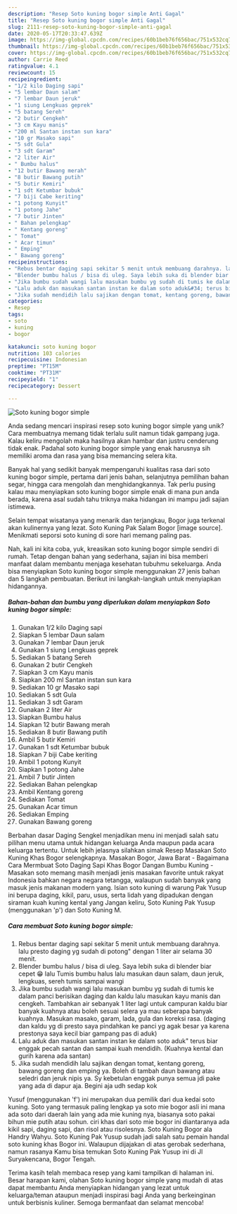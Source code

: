 ```yaml
---
description: "Resep Soto kuning bogor simple Anti Gagal"
title: "Resep Soto kuning bogor simple Anti Gagal"
slug: 2111-resep-soto-kuning-bogor-simple-anti-gagal
date: 2020-05-17T20:33:47.639Z
image: https://img-global.cpcdn.com/recipes/60b1beb76f656bac/751x532cq70/soto-kuning-bogor-simple-foto-resep-utama.jpg
thumbnail: https://img-global.cpcdn.com/recipes/60b1beb76f656bac/751x532cq70/soto-kuning-bogor-simple-foto-resep-utama.jpg
cover: https://img-global.cpcdn.com/recipes/60b1beb76f656bac/751x532cq70/soto-kuning-bogor-simple-foto-resep-utama.jpg
author: Carrie Reed
ratingvalue: 4.1
reviewcount: 15
recipeingredient:
- "1/2 kilo Daging sapi"
- "5 lembar Daun salam"
- "7 lembar Daun jeruk"
- "1 siung Lengkuas geprek"
- "5 batang Sereh"
- "2 butir Cengkeh"
- "3 cm Kayu manis"
- "200 ml Santan instan sun kara"
- "10 gr Masako sapi"
- "5 sdt Gula"
- "3 sdt Garam"
- "2 liter Air"
- " Bumbu halus"
- "12 butir Bawang merah"
- "8 butir Bawang putih"
- "5 butir Kemiri"
- "1 sdt Ketumbar bubuk"
- "7 biji Cabe keriting"
- "1 potong Kunyit"
- "1 potong Jahe"
- "7 butir Jinten"
- " Bahan pelengkap"
- " Kentang goreng"
- " Tomat"
- " Acar timun"
- " Emping"
- " Bawang goreng"
recipeinstructions:
- "Rebus bentar daging sapi sekitar 5 menit untuk membuang darahnya. lalu presto daging yg sudah di potong&#34; dengan 1 liter air selama 30 menit."
- "Blender bumbu halus / bisa di uleg. Saya lebih suka di blender biar cepet 😁 lalu Tumis bumbu halus lalu masukan daun salam, daun jeruk, lengkuas, sereh tumis sampai wangi"
- "Jika bumbu sudah wangi lalu masukan bumbu yg sudah di tumis ke dalam panci berisikan daging dan kaldu lalu masukan kayu manis dan cengkeh. Tambahkan air sebanyak 1 liter lagi untuk campuran kaldu biar banyak kuahnya atau boleh sesuai selera ya mau seberapa banyak kuahnya. Masukan masako, garam, lada, gula dan koreksi rasa. (daging dan kaldu yg di presto saya pindahkan ke panci yg agak besar ya karena prestonya saya kecil biar gampang pas di aduk)"
- "Lalu aduk dan masukan santan instan ke dalam soto aduk&#34; terus biar enggak pecah santan dan sampai kuah mendidih. (Kuahnya kental dan gurih karena ada santan)"
- "Jika sudah mendidih lalu sajikan dengan tomat, kentang goreng, bawang goreng dan emping ya. Boleh di tambah daun bawang atau seledri dan jeruk nipis ya. Sy kebetulan enggak punya semua jdi pake yang ada di dapur aja. Begini aja udh sedap kok"
categories:
- Resep
tags:
- soto
- kuning
- bogor

katakunci: soto kuning bogor 
nutrition: 103 calories
recipecuisine: Indonesian
preptime: "PT15M"
cooktime: "PT31M"
recipeyield: "1"
recipecategory: Dessert

---
```



![Soto kuning bogor simple](https://img-global.cpcdn.com/recipes/60b1beb76f656bac/751x532cq70/soto-kuning-bogor-simple-foto-resep-utama.jpg)

Anda sedang mencari inspirasi resep soto kuning bogor simple yang unik? Cara membuatnya memang tidak terlalu sulit namun tidak gampang juga. Kalau keliru mengolah maka hasilnya akan hambar dan justru cenderung tidak enak. Padahal soto kuning bogor simple yang enak harusnya sih memiliki aroma dan rasa yang bisa memancing selera kita.

Banyak hal yang sedikit banyak mempengaruhi kualitas rasa dari soto kuning bogor simple, pertama dari jenis bahan, selanjutnya pemilihan bahan segar, hingga cara mengolah dan menghidangkannya. Tak perlu pusing kalau mau menyiapkan soto kuning bogor simple enak di mana pun anda berada, karena asal sudah tahu triknya maka hidangan ini mampu jadi sajian istimewa.

Selain tempat wisatanya yang menarik dan terjangkau, Bogor juga terkenal akan kulinernya yang lezat. Soto Kuning Pak Salam Bogor [image source]. Menikmati seporsi soto kuning di sore hari memang paling pas.


Nah, kali ini kita coba, yuk, kreasikan soto kuning bogor simple sendiri di rumah. Tetap dengan bahan yang sederhana, sajian ini bisa memberi manfaat dalam membantu menjaga kesehatan tubuhmu sekeluarga. Anda bisa menyiapkan Soto kuning bogor simple menggunakan 27 jenis bahan dan 5 langkah pembuatan. Berikut ini langkah-langkah untuk menyiapkan hidangannya.

<!--inarticleads1-->

##### Bahan-bahan dan bumbu yang diperlukan dalam menyiapkan Soto kuning bogor simple:

1. Gunakan 1/2 kilo Daging sapi
1. Siapkan 5 lembar Daun salam
1. Gunakan 7 lembar Daun jeruk
1. Gunakan 1 siung Lengkuas geprek
1. Sediakan 5 batang Sereh
1. Gunakan 2 butir Cengkeh
1. Siapkan 3 cm Kayu manis
1. Siapkan 200 ml Santan instan sun kara
1. Sediakan 10 gr Masako sapi
1. Sediakan 5 sdt Gula
1. Sediakan 3 sdt Garam
1. Gunakan 2 liter Air
1. Siapkan  Bumbu halus
1. Siapkan 12 butir Bawang merah
1. Sediakan 8 butir Bawang putih
1. Ambil 5 butir Kemiri
1. Gunakan 1 sdt Ketumbar bubuk
1. Siapkan 7 biji Cabe keriting
1. Ambil 1 potong Kunyit
1. Siapkan 1 potong Jahe
1. Ambil 7 butir Jinten
1. Sediakan  Bahan pelengkap
1. Ambil  Kentang goreng
1. Sediakan  Tomat
1. Gunakan  Acar timun
1. Sediakan  Emping
1. Gunakan  Bawang goreng


Berbahan dasar Daging Sengkel menjadikan menu ini menjadi salah satu pilihan menu utama untuk hidangan keluarga Anda maupun pada acara keluarga tertentu. Untuk lebih jelasnya silahkan simak Resep Masakan Soto Kuning Khas Bogor selengkapnya. Masakan Bogor, Jawa Barat - Bagaimana Cara Mermbuat Soto Daging Sapi Khas Bogor Dangan Bumbu Kuning - Masakan soto memang masih menjadi jenis masakan favorite untuk rakyat Indonesia bahkan negara negara tetangga, walaupun sudah banyak yang masuk jenis makanan modern yang. Isian soto kuning di warung Pak Yusup ini berupa daging, kikil, paru, usus, serta lidah yang dipadukan dengan siraman kuah kuning kental yang Jangan keliru, Soto Kuning Pak Yusup (menggunakan &#39;p&#39;) dan Soto Kuning M. 

<!--inarticleads2-->

##### Cara membuat Soto kuning bogor simple:

1. Rebus bentar daging sapi sekitar 5 menit untuk membuang darahnya. lalu presto daging yg sudah di potong&#34; dengan 1 liter air selama 30 menit.
1. Blender bumbu halus / bisa di uleg. Saya lebih suka di blender biar cepet 😁 lalu Tumis bumbu halus lalu masukan daun salam, daun jeruk, lengkuas, sereh tumis sampai wangi
1. Jika bumbu sudah wangi lalu masukan bumbu yg sudah di tumis ke dalam panci berisikan daging dan kaldu lalu masukan kayu manis dan cengkeh. Tambahkan air sebanyak 1 liter lagi untuk campuran kaldu biar banyak kuahnya atau boleh sesuai selera ya mau seberapa banyak kuahnya. Masukan masako, garam, lada, gula dan koreksi rasa. (daging dan kaldu yg di presto saya pindahkan ke panci yg agak besar ya karena prestonya saya kecil biar gampang pas di aduk)
1. Lalu aduk dan masukan santan instan ke dalam soto aduk&#34; terus biar enggak pecah santan dan sampai kuah mendidih. (Kuahnya kental dan gurih karena ada santan)
1. Jika sudah mendidih lalu sajikan dengan tomat, kentang goreng, bawang goreng dan emping ya. Boleh di tambah daun bawang atau seledri dan jeruk nipis ya. Sy kebetulan enggak punya semua jdi pake yang ada di dapur aja. Begini aja udh sedap kok


Yusuf (menggunakan &#39;f&#39;) ini merupakan dua pemilik dari dua kedai soto kuning. Soto yang termasuk paling lengkap ya soto mie bogor asli ini mana ada soto dari daerah lain yang ada mie kuning nya, biasanya soto pakai bihun mie putih atau sohun. ciri khas dari soto mie bogor ini diantaranya ada kikil sapi, daging sapi, dan risol atau risolesnya. Soto Kuning Bogor ala Handry Wahyu. Soto Kuning Pak Yusup sudah jadi salah satu pemain handal soto kuning khas Bogor ini. Walaupun dijajakan di atas gerobak sederhana, namun rasanya Kamu bisa temukan Soto Kuning Pak Yusup ini di Jl Suryakencana, Bogor Tengah. 

Terima kasih telah membaca resep yang kami tampilkan di halaman ini. Besar harapan kami, olahan Soto kuning bogor simple yang mudah di atas dapat membantu Anda menyiapkan hidangan yang lezat untuk keluarga/teman ataupun menjadi inspirasi bagi Anda yang berkeinginan untuk berbisnis kuliner. Semoga bermanfaat dan selamat mencoba!

